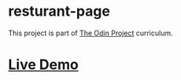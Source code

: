 # resturant-page

This project is part of [The Odin Project](https://www.theodinproject.com/lessons/node-path-javascript-restaurant-page) curriculum.

# [Live Demo](https://thabomcodes.github.io/resturant-page/)
